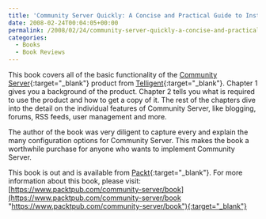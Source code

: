 ```yaml
---
title: 'Community Server Quickly: A Concise and Practical Guide to Installation, Administration, and Customization'
date: 2008-02-24T00:04:05+00:00
permalink: /2008/02/24/community-server-quickly-a-concise-and-practical-guide-to-installation-administration-and-customization/
categories:
  - Books
  - Book Reviews
---
```

This book covers all of the basic functionality of the [Community Server](https://communityserver.org/Default.aspx){:target="_blank"} product from [Telligent](https://telligent.com/){:target="_blank"}. Chapter 1 gives you a background of the product. Chapter 2 tells you what is required to use the product and how to get a copy of it. The rest of the chapters dive into the detail on the individual features of Community Server, like blogging, forums, RSS feeds, user management and more.

The author of the book was very diligent to capture every and explain the many configuration options for Community Server. This makes the book a worthwhile purchase for anyone who wants to implement Community Server.

This book is out and is available from [Packt](https://www.packtpub.com/){:target="_blank"}. For more information about this book, please visit: [https://www.packtpub.com/community-server/book](https://www.packtpub.com/community-server/book "https://www.packtpub.com/community-server/book"){:target="_blank"}
